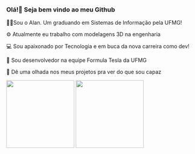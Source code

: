 ### Olá!👋 Seja bem vindo ao meu Github
<p>👨‍💻Sou o Alan. Um graduando em Sistemas de Informação pela UFMG!</p>
<p>⚙️ Atualmente eu trabalho com modelagens 3D na engenharia</p>
<p>💻 Sou apaixonado por Tecnologia e em buca da nova carreira como dev!</p>
<p>🎲 Sou desenvolvedor na equipe Formula Tesla da UFMG</p>
<p>👀 Dê uma olhada nos meus projetos pra ver do que sou capaz</p>


<div>
  <img height=180em src="https://github-readme-stats.vercel.app/api?username=alan-augusto&show_icons=true&theme=panda" />
  <img height=180em src="https://github-readme-stats.vercel.app/api/top-langs/?username=alan-augusto&hide_progress=false&show_icons=true&theme=panda&layout=compact" />
</div> 


<!--
**Alan-Augusto/Alan-Augusto** is a ✨ _special_ ✨ repository because its `README.md` (this file) appears on your GitHub profile.

Here are some ideas to get you started:

- 🔭 I’m currently working on ...
- 🌱 I’m currently learning ...
- 👯 I’m looking to collaborate on ...
- 🤔 I’m looking for help with ...
- 💬 Ask me about ...
- 📫 How to reach me: ...
- 😄 Pronouns: ...
- ⚡ Fun fact: ...
-->
